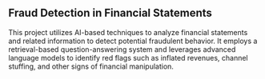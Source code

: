 ## Fraud Detection in Financial Statements
This project utilizes AI-based techniques to analyze financial statements and related information to detect potential fraudulent behavior. It employs a retrieval-based question-answering system and leverages advanced language models to identify red flags such as inflated revenues, channel stuffing, and other signs of financial manipulation.

